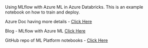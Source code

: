 Using MLflow with Azure ML in Azure Databricks.  This is an example notebook on how to train and deploy.

Azure Doc having more details - <a href="https://docs.microsoft.com/en-us/azure/machine-learning/service/how-to-use-mlflow" target="_blank">Click Here</a>


Blog - MLflow with Azure ML
<a href="https://azure.microsoft.com/en-us/blog/make-your-data-science-workflow-efficient-and-reproducible-with-mlflow/" target="_blank">Click Here</a>

GitHub repo of ML Platform notebooks - <a href="https://github.com/Azure/MachineLearningNotebooks/tree/master/how-to-use-azureml/using-mlflow" target="_blank">Click Here</a>
